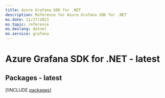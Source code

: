 ```yaml
---
title: Azure Grafana SDK for .NET
description: Reference for Azure Grafana SDK for .NET
ms.date: 11/27/2023
ms.topic: reference
ms.devlang: dotnet
ms.service: grafana
---
```

# Azure Grafana SDK for .NET - latest
## Packages - latest
[!INCLUDE [packages](grafana-index.md)]
